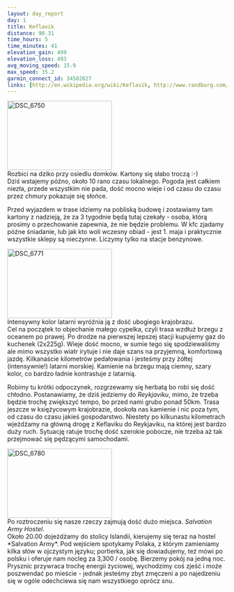 ```yaml
---
layout: day_report
day: 1
title: Keflavik
distance: 90.31
time_hours: 5
time_minutes: 41
elevation_gain: 499
elevation_loss: 493
avg_moving_speed: 15.9
max_speed: 35.2
garmin_connect_id: 34502827
links: [http://en.wikipedia.org/wiki/Keflavík, http://www.randburg.com/is/salvationarmy/]
---
```


<div class="image left">
  <a href="http://www.flickr.com/photos/michalbugno/4644226209/sizes/l" title="DSC_6750 by Michal Bugno, on Flickr"><img src="http://farm5.static.flickr.com/4048/4644226209_152289aaa1_m.jpg" width="240" height="159" alt="DSC_6750" /></a>
  <br />
  <span>Rozbici na dziko przy osiedlu domków. Kartony się słabo troczą :-)</span>
</div>
Dziś wstajemy późno, około 10 rano czasu lokalnego. Pogoda jest całkiem niezła,
przede wszystkim nie pada, dość mocno wieje i od czasu do czasu przez chmury
pokazuje się słońce.

Przed wyjazdem w trase idziemy na pobliską budowę i zostawiamy tam kartony z
nadzieją, że za 3 tygodnie będą tutaj czekały - osoba, którą prosimy o
przechowanie zapewnia, że nie będzie problemu.  W kfc zjadamy późne śniadanie,
lub jak kto woli wczesny obiad - jest 1. maja i praktycznie wszystkie sklepy
są nieczynne. Liczymy tylko na stacje benzynowe.

<div class="image right">
  <a href="http://www.flickr.com/photos/michalbugno/4644844752/sizes/l" title="DSC_6771 by Michal Bugno, on Flickr"><img src="http://farm5.static.flickr.com/4032/4644844752_b9940b26e8_m.jpg" width="240" height="159" alt="DSC_6771" /></a>
  <br />
  <span>Intensywny kolor latarni wyróżnia ją z dość ubogiego krajobrazu.</span>
</div>
Cel na początek to objechanie małego cypelka, czyli trasa wzdłuż brzegu z
oceanem po prawej. Po drodze na pierwszej lepszej stacji kupujemy gaz do kuchenek
(2x225g). Wieje dość mocno, w sumie tego się spodziewaliśmy ale mimo wszystko
wiatr irytuje i nie daje szans na przyjemną, komfortową jazdę. Kilkanaście
kilometrów pedałowania i jesteśmy przy żółtej (intensywnie!) latarni morskiej.
Kamienie na brzegu mają ciemny, szary kolor, co bardzo ładnie kontrastuje z
latarnią.

Robimy tu krótki odpoczynek, rozgrzewamy się herbatą bo robi się dość chłodno.
Postanawiamy, że dziś jedziemy do *Reykjaviku*, mimo, że trzeba będzie trochę
zwiększyć tempo, bo przed nami grubo ponad 50km. Trasa jeszcze w księżycowym
krajobrazie, dookoła nas kamienie i nic poza tym, od czasu do czasu jakieś
gospodarstwo. Niestety po kilkunastu kilometrach wjeżdżamy na główną drogę z
Keflaviku do Reykjaviku, na której jest bardzo duży ruch. Sytuację ratuje trochę
dość szerokie pobocze, nie trzeba aż tak przejmować się pędzącymi samochodami.

<div class="image left">
  <a href="http://www.flickr.com/photos/michalbugno/4644228525/sizes/l" title="DSC_6780 by Michal Bugno, on Flickr"><img src="http://farm4.static.flickr.com/3333/4644228525_1117b13720_m.jpg" width="240" height="159" alt="DSC_6780" /></a>
  <br />
  <span>Po roztroczeniu się nasze rzeczy zajmują dość dużo miejsca. <em>Salvation
  Army Hostel</em>.</span>
</div>
Około 20.00 dojeżdżamy do stolicy Islandii, kierujemy się teraz na hostel
*Salvation Army*. Pod wejściem spotykamy Polaka, z którym zamieniamy kilka słów
w ojczystym języku; portierka, jak się dowiadujemy, też mówi po polsku i oferuje
nam nocleg za 3,300 / osobę. Bierzemy pokój na jedną noc. Prysznic przywraca
trochę energii życiowej, wychodzimy coś zjeść i może poszwendać po mieście -
jednak jesteśmy zbyt zmęczeni a po najedzeniu się w ogóle odechciewa się nam
wszystkiego oprócz snu.
